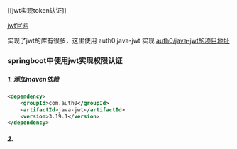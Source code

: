 [[jwt实现token认证]]

[jwt官网](https://jwt.io/)   

实现了jwt的库有很多，这里使用 auth0.java-jwt 实现  [auth0/java-jwt的项目地址](https://github.com/auth0/java-jwt) 

### springboot中使用jwt实现权限认证

##### 1. 添加maven依赖

```xml
<dependency>
    <groupId>com.auth0</groupId>
    <artifactId>java-jwt</artifactId>
    <version>3.19.1</version>
</dependency>
```

##### 2. 
